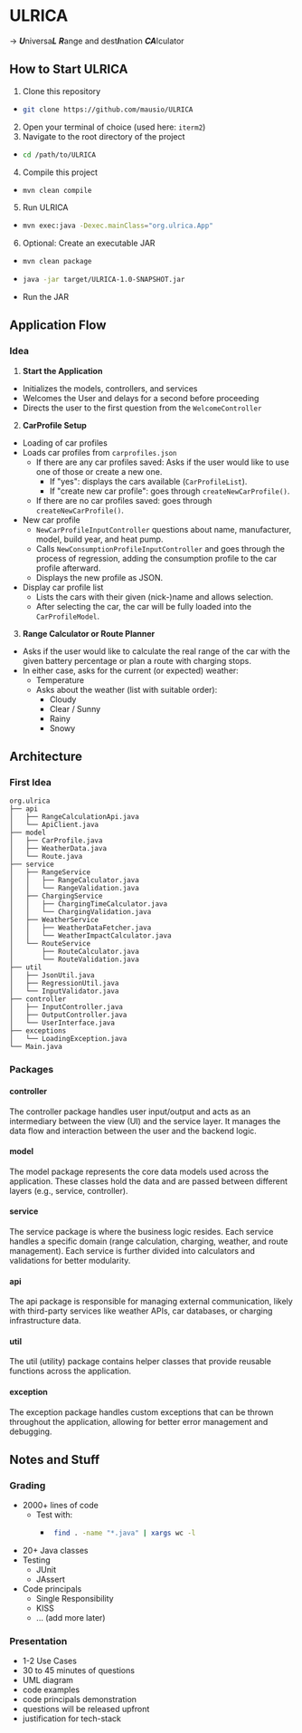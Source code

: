 # ULRICA

→ ***U***niversa***L*** ***R***ange and dest***I***nation ***CA***lculator

## How to Start ULRICA

1. Clone this repository

- ```bash
  git clone https://github.com/mausio/ULRICA
     ```

2. Open your terminal of choice (used here: `iterm2`)
3. Navigate to the root directory of the project

- ```bash
  cd /path/to/ULRICA
     ```

4. Compile this project

- ```bash
  mvn clean compile 
     ```

5. Run ULRICA

- ```bash
  mvn exec:java -Dexec.mainClass="org.ulrica.App"
     ```

6. Optional: Create an executable JAR

- ```bash
  mvn clean package
     ```
- ```bash
  java -jar target/ULRICA-1.0-SNAPSHOT.jar
     ```
- Run the JAR

## Application Flow

### Idea

1. **Start the Application**

- Initializes the models, controllers, and services
- Welcomes the User and delays for a second before proceeding
- Directs the user to the first question from the `WelcomeController`

2. **CarProfile Setup**

- Loading of car profiles
- Loads car profiles from `carprofiles.json`
    - If there are any car profiles saved: Asks if the user would like to
      use one of those or create a new one.
        - If "yes": displays the cars available (`CarProfileList`).
        - If "create new car profile": goes through `createNewCarProfile()`.
    - If there are no car profiles saved: goes through `createNewCarProfile()`.
- New car profile
    - `NewCarProfileInputController` questions about name, manufacturer, model,
      build year, and heat pump.
    - Calls `NewConsumptionProfileInputController` and goes through
      the process of regression, adding the consumption profile to the car
      profile afterward.
    - Displays the new profile as JSON.
- Display car profile list
    - Lists the cars with their given (nick-)name and allows selection.
    - After selecting the car, the car will be fully loaded into the
      `CarProfileModel`.

3. **Range Calculator or Route Planner**

- Asks if the user would like to calculate the real range of the car
  with the given battery percentage or plan a route with charging stops.
- In either case, asks for the current (or expected) weather:
    - Temperature
    - Asks about the weather (list with suitable order):
        - Cloudy
        - Clear / Sunny
        - Rainy
        - Snowy

## Architecture

### First Idea

```
org.ulrica
├── api
│   ├── RangeCalculationApi.java        
│   └── ApiClient.java                   
├── model
│   ├── CarProfile.java                  
│   ├── WeatherData.java                 
│   └── Route.java                       
├── service
│   ├── RangeService                     
│   │   ├── RangeCalculator.java         
│   │   └── RangeValidation.java         
│   ├── ChargingService                  
│   │   ├── ChargingTimeCalculator.java  
│   │   └── ChargingValidation.java      
│   ├── WeatherService                   
│   │   ├── WeatherDataFetcher.java      
│   │   └── WeatherImpactCalculator.java  
│   └── RouteService                     
│       ├── RouteCalculator.java         
│       └── RouteValidation.java         
├── util
│   ├── JsonUtil.java                    
│   ├── RegressionUtil.java              
│   └── InputValidator.java              
├── controller
│   ├── InputController.java             
│   ├── OutputController.java            
│   └── UserInterface.java               
├── exceptions
│   └── LoadingException.java             
└── Main.java                            
```

### Packages

#### controller

The controller package handles user input/output and acts as an intermediary
between the view (UI) and the service layer. It manages the data flow and
interaction between the user and the backend logic.

#### model

The model package represents the core data models used across the application.
These classes hold the data and are passed between different layers (e.g.,
service, controller).

#### service

The service package is where the business logic resides. Each service handles a
specific domain (range calculation, charging, weather, and route management).
Each service is further divided into calculators and validations for better
modularity.

#### api

The api package is responsible for managing external communication, likely with
third-party services like weather APIs, car databases, or charging
infrastructure data.

#### util

The util (utility) package contains helper classes that provide reusable
functions across the application.

#### exception

The exception package handles custom exceptions that can be thrown throughout
the application, allowing for better error management and debugging.

## Notes and Stuff

### Grading

- 2000+ lines of code
    - Test with:
        -  ```bash
            find . -name "*.java" | xargs wc -l

- 20+ Java classes
- Testing
    - JUnit
    - JAssert
- Code principals
    - Single Responsibility
    - KISS
    - ... (add more later)

### Presentation

- 1-2 Use Cases
- 30 to 45 minutes of questions
- UML diagram
- code examples
- code principals demonstration
- questions will be released upfront
- justification for tech-stack
